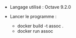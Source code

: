 - Langage utilisé : Octave 9.2.0

- Lancer le programme :
    - docker build -t assoc .
    - docker run assoc

